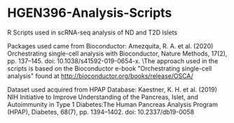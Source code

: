 # HGEN396-Analysis-Scripts
R Scripts used in scRNA-seq analysis of ND and T2D Islets

Packages used came from Bioconductor: 
Amezquita, R. A. et al. (2020) Orchestrating single-cell analysis with Bioconductor, Nature Methods, 17(2), pp. 137–145. doi: 10.1038/s41592-019-0654-x.
\The approach used in the scripts is based on the Bioconductor e-book "Orchestrating single-cell analysis" found at http://bioconductor.org/books/release/OSCA/

Dataset used acquired from HPAP Database:
Kaestner, K. H. et al. (2019) NIH Initiative to Improve Understanding of the Pancreas, Islet, and Autoimmunity in Type 1 Diabetes:The Human Pancreas Analysis Program (HPAP), Diabetes, 68(7), pp. 1394–1402. doi: 10.2337/db19-0058
